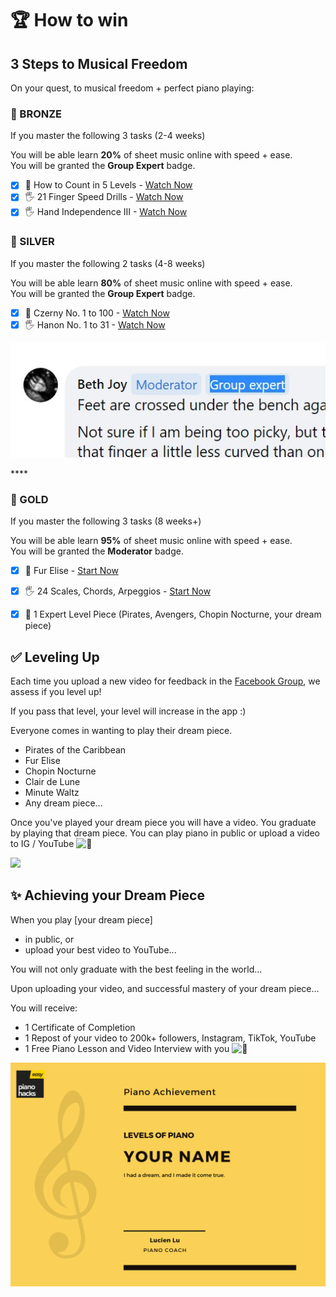 # 🏆 How to win

## 3 Steps to Musical Freedom 

On your quest, to musical freedom + perfect piano playing: 

### **🥉 BRONZE**

If you master the following 3 tasks \(2-4 weeks\)  
  
You will be able learn **20%** of sheet music online with speed + ease.   
You will be granted the **Group Expert** badge.

* [x] 🎼 How to Count in 5 Levels - [Watch Now](https://app.easypianohacks.com/dl/ewAiAHQAIgA6ADIAMwAsACIAcwAiADoAIgBjAGwAYQBzAHMALQBDAG8AdQByAHMAZQBzACIALAAiAHIAIgA6ACIANwBHAHMAZgBxAE8AMABQAFQAcwBtAHEAWABpAFIANQBiAGUAcQA0AGcAdwAiACwAIgBuACIAOgAiAFQAaABlACAAQgBhAHMAaQBjAHMAIgB9AA%3D%3D)
* [x] 🖐 21 Finger Speed Drills - [Watch Now](https://app.easypianohacks.com/dl/ewAiAHQAIgA6ADIAMwAsACIAcwAiADoAIgBjAGwAYQBzAHMALQBDAG8AdQByAHMAZQBzACIALAAiAHIAIgA6ACIAbgBJAE4AcQA0AGwASQAuAFEAbwBlAHoATwBFAFcAcQBJADMAMQBIADAAQQAiACwAIgBuACIAOgAiADIAMQAgAEYAaQBuAGcAZQByACAARAByAGkAbABsAHMAIgB9AA%3D%3D)
* [x] 🖐 Hand Independence III - [Watch Now](https://app.easypianohacks.com/dl/ewAiAHQAIgA6ADIAMwAsACIAcwAiADoAIgBjAGwAYQBzAHMALQBDAG8AdQByAHMAZQBzACIALAAiAHIAIgA6ACIAWQBVAFcAVwBMAEQANAByAFQAMABpAEoAWgBHAFQAVgBSAHkAcgBOAEUAZwAiACwAIgBuACIAOgAiAEYAaQB4ACAAQwBsAHUAbQBzAHkAIABIAGEAbgBkAHMAIgB9AA%3D%3D)

### **🥈 SILVER**

If you master the following 2 tasks \(4-8 weeks\)  
  
You will be able learn **80%** of sheet music online with speed + ease.   
You will be granted the **Group Expert** badge.

* [x] **🎼** Czerny No. 1 to 100 - [Watch Now](https://app.easypianohacks.com/dl/ewAiAHQAIgA6ADIAMwAsACIAcwAiADoAIgBjAGwAYQBzAHMALQBDAG8AdQByAHMAZQBzACIALAAiAHIAIgA6ACIAbgBFAGUAZABnAGsARwBoAFIAegBxADgAZABNAG0AMgB6AEkATABFADUAQQAiACwAIgBuACIAOgAiAEMAegBlAHIAbgB5ACAATgBvAC4AIAAxACAAdABvACAANQAiAH0A)
* [x] 🖐 Hanon No. 1 to 31 - [Watch Now](https://app.easypianohacks.com/dl/ewAiAHQAIgA6ADIAMwAsACIAcwAiADoAIgBjAGwAYQBzAHMALQBWAGkAZABlAG8AcwAiACwAIgByACIAOgAiAEcAVgBQAHIATABsAGcARQBSAE0ARwA5AGwAbgB6ADEAWQBYAFgAdABDAEEAIgAsACIAbgAiADoAIgBJAG4AdAByAG8AIAB0AG8AIABIAGEAbgBvAG4AIgB9AA%3D%3D)

![](.gitbook/assets/image%20%28124%29.png)

\*\*\*\*

### **🥇 GOLD**

If you master the following 3 tasks \(8 weeks+\)  
  
You will be able learn **95%** of sheet music online with speed + ease.   
You will be granted the **Moderator** badge.

* [x] 🎹 Fur Elise - [Start Now ](https://app.easypianohacks.com/dl/ewAiAHQAIgA6ADIAMwAsACIAcwAiADoAIgBjAGwAYQBzAHMALQBWAGkAZABlAG8AcwAiACwAIgByACIAOgAiAEMARwB6AHoAQwBIAEwAcABUAFgAaQA2AG8ASQBjAGQANQB0AGwAVQBkAHcAIgAsACIAbgAiADoAIgBGAHUAcgAgAEUAbABpAHMAZQAgACgAbQBtAC4AIAAxACAAdABvACAAOAApACIAfQA%3D)
* [x] 🖐 24 Scales, Chords, Arpeggios - [Start Now](https://app.easypianohacks.com/dl/ewAiAHQAIgA6ADIAMwAsACIAcwAiADoAIgBjAGwAYQBzAHMALQBDAG8AdQByAHMAZQBzACIALAAiAHIAIgA6ACIAegA1AFUATQB4AHAAbQA2AFEAVQBtAHEAWgBGAGoAYgBNAHcAZwB2AFgAdwAiACwAIgBuACIAOgAiAEwAZQB2AGUAbAAgADEAIABTAGMAYQBsAGUAcwAiAH0A)
* [x] 🎹 1 Expert Level Piece \(Pirates, Avengers, Chopin Nocturne, your dream piece\)





## ✅ Leveling Up

Each time you upload a new video for feedback in the [Facebook Group](https://www.facebook.com/groups/levelsofpiano/), we assess if you level up!

If you pass that level, your level will increase in the app :\)

Everyone comes in wanting to play their dream piece. 

* Pirates of the Caribbean
* Fur Elise
* Chopin Nocturne
* Clair de Lune
* Minute Waltz
* Any dream piece...

Once you've played your dream piece you will have a video. You graduate by playing that dream piece. You can play piano in public or upload a video to IG / YouTube ![&#x1F642;](https://static.xx.fbcdn.net/images/emoji.php/v9/t4c/1/16/1f642.png) 

![](https://i.gyazo.com/5fbf96ab9e8d96803c24799ef92621a0.gif)



## ✨ Achieving your Dream Piece

When you play \[your dream piece\] 

* in public, or 
* upload your best video to YouTube... 

You will not only graduate with the best feeling in the world...  
  
Upon uploading your video, and successful mastery of your dream piece...

You will receive:

* 1 Certificate of Completion
* 1 Repost of your video to 200k+ followers, Instagram, TikTok, YouTube
* 1 Free Piano Lesson and Video Interview with you ![&#x1F642;](https://static.xx.fbcdn.net/images/emoji.php/v9/t4c/1/16/1f642.png)

![](.gitbook/assets/image%20%2896%29.png)



